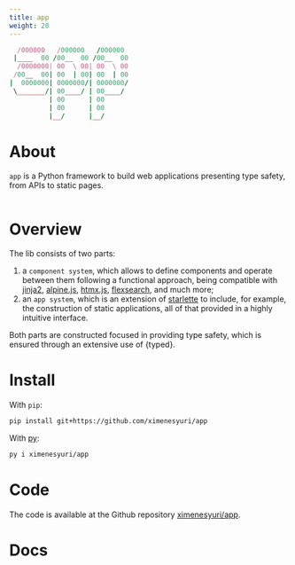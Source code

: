```yaml
---
title: app
weight: 20
---
```


```ruby
  /000000   /000000   /000000
 |____  00 /00__  00 /00__  00
  /0000000| 00  \ 00| 00  \ 00
 /00__  00| 00  | 00| 00  | 00
|  0000000| 0000000/| 0000000/
 \_______/| 00____/ | 00____/
          | 00      | 00
          | 00      | 00
          |__/      |__/
```

# About

`app` is a Python framework to build web applications presenting type safety, from APIs to static pages.

```{toc}
```

# Overview

The lib consists of two parts:
1. a `component system`, which allows to define components and operate between them following a functional approach, being compatible with [jinja2](https://jinja.palletsprojects.com/en/stable/), [alpine.js](), [htmx.js](), [flexsearch](), and much more;
2. an `app system`, which is an extension of [starlette](https://www.starlette.io/) to include, for example, the construction of static applications, all of that provided in a highly intuitive interface.

Both parts are constructed focused in providing type safety, which is ensured through an extensive use of {typed}.

# Install

With `pip`:
```bash
pip install git+https://github.com/ximenesyuri/app
```

With [py](https://github.com/ximenesyuri/py):
```bash
py i ximenesyuri/app
```

# Code

The code is available at the Github repository [ximenesyuri/app](https://github.com/ximenesyuri/app).

# Docs

```{toc-dir}
```


